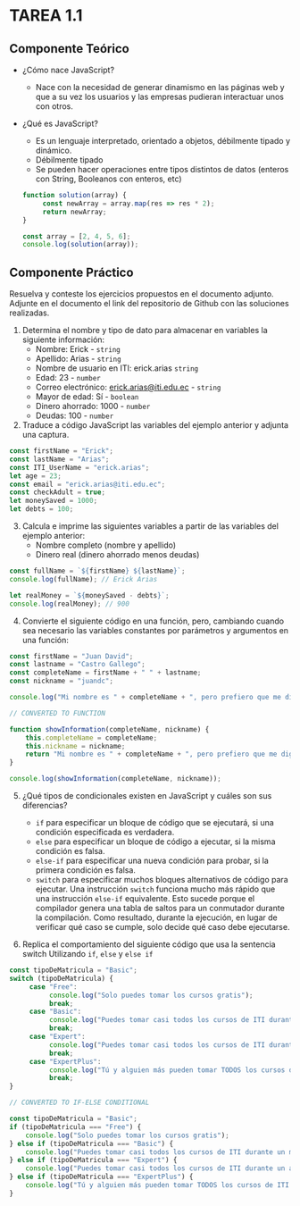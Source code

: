 # TAREA 1.1

## Componente Teórico
- ¿Cómo nace JavaScript?
  - Nace con la necesidad de generar dinamismo en las páginas web y que a su vez los usuarios y las empresas pudieran interactuar unos con otros.
  
- ¿Qué es JavaScript?
  - Es un lenguaje interpretado, orientado a objetos, débilmente tipado y dinámico.
  - Débilmente tipado
  - Se pueden hacer operaciones entre tipos distintos de datos (enteros con String, Booleanos con enteros, etc)
  
  ```js
  function solution(array) {
       const newArray = array.map(res => res * 2);
       return newArray;
  }
  
  const array = [2, 4, 5, 6];
  console.log(solution(array));
  ```
  
## Componente Práctico
Resuelva y conteste los ejercicios propuestos en el documento adjunto.  
Adjunte en el documento el link del repositorio de Github con las soluciones realizadas.

1. Determina el nombre y tipo de dato para almacenar en variables la siguiente información:
   - Nombre: Erick - `string`
   - Apellido: Arias - `string`
   - Nombre de usuario en ITI: erick.arias `string`
   - Edad: 23 - `number`
   - Correo electrónico: erick.arias@iti.edu.ec - `string`
   - Mayor de edad: Sí - `boolean`
   - Dinero ahorrado: 1000 - `number`
   - Deudas: 100 - `number`
2. Traduce a código JavaScript las variables del ejemplo anterior y adjunta una captura.
```js
const firstName = "Erick";
const lastName = "Arias";
const ITI_UserName = "erick.arias";
let age = 23;
const email = "erick.arias@iti.edu.ec";
const checkAdult = true;
let moneySaved = 1000;
let debts = 100;
```

3. Calcula e imprime las siguientes variables a partir de las variables del ejemplo anterior:
   - Nombre completo (nombre y apellido)
   - Dinero real (dinero ahorrado menos deudas)
```js
const fullName = `${firstName} ${lastName}`;
console.log(fullName); // Erick Arias

let realMoney = `${moneySaved - debts}`;
console.log(realMoney); // 900
```
   
4. Convierte el siguiente código en una función, pero, cambiando cuando sea necesario las variables constantes por parámetros y argumentos en una función:
```js
const firstName = "Juan David";
const lastname = "Castro Gallego";
const completeName = firstName + " " + lastname;
const nickname = "juandc";

console.log("Mi nombre es " + completeName + ", pero prefiero que me digas " + nickname + ".");
```
```js
// CONVERTED TO FUNCTION

function showInformation(completeName, nickname) {
    this.completeName = completeName;
    this.nickname = nickname;
    return "Mi nombre es " + completeName + ", pero prefiero que me digas " + nickname + ".";
}

console.log(showInformation(completeName, nickname));
```

5. ¿Qué tipos de condicionales existen en JavaScript y cuáles son sus diferencias?
   - `if` para especificar un bloque de código que se ejecutará, si una condición especificada es verdadera.
   - `else` para especificar un bloque de código a ejecutar, si la misma condición es falsa.
   - `else-if` para especificar una nueva condición para probar, si la primera condición es falsa.
   - `switch` para especificar muchos bloques alternativos de código para ejecutar. Una instrucción `switch` funciona mucho más rápido que una instrucción `else-if` equivalente. Esto sucede porque el compilador genera una tabla de saltos para un conmutador durante la compilación. Como resultado, durante la ejecución, en lugar de verificar qué caso se cumple, solo decide qué caso debe ejecutarse.

6. Replica el comportamiento del siguiente código que usa la sentencia switch Utilizando `if`, `else` y `else if`
```js
const tipoDeMatricula = "Basic";
switch (tipoDeMatricula) {
     case "Free":
          console.log("Solo puedes tomar los cursos gratis");
          break;
     case "Basic":
          console.log("Puedes tomar casi todos los cursos de ITI durante un mes");
          break;
     case "Expert":
          console.log("Puedes tomar casi todos los cursos de ITI durante un año");
          break;
     case "ExpertPlus":
          console.log("Tú y alguien más pueden tomar TODOS los cursos de ITI durante un año");
          break;
}
```
```js
// CONVERTED TO IF-ELSE CONDITIONAL

const tipoDeMatricula = "Basic";
if (tipoDeMatricula === "Free") {
    console.log("Solo puedes tomar los cursos gratis");
} else if (tipoDeMatricula === "Basic") {
    console.log("Puedes tomar casi todos los cursos de ITI durante un mes");
} else if (tipoDeMatricula === "Expert") {
    console.log("Puedes tomar casi todos los cursos de ITI durante un año");
} else if (tipoDeMatricula === "ExpertPlus") {
    console.log("Tú y alguien más pueden tomar TODOS los cursos de ITI durante un año");
}
```
